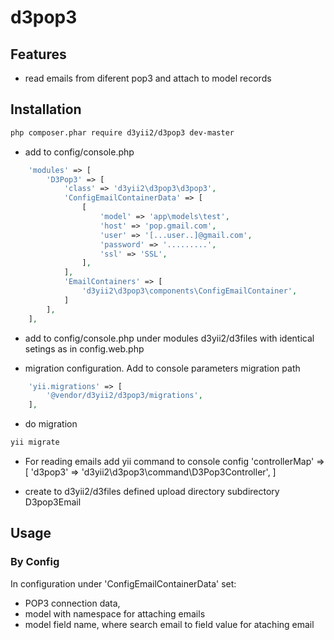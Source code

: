 # d3pop3 


## Features

* read emails from diferent pop3 and attach to model records


## Installation

```bash
php composer.phar require d3yii2/d3pop3 dev-master
```

 * add to config/console.php
```php
    'modules' => [
        'D3Pop3' => [
            'class' => 'd3yii2\d3pop3\d3pop3',
            'ConfigEmailContainerData' => [
                [
                    'model' => 'app\models\test',
                    'host' => 'pop.gmail.com',
                    'user' => '[...user..]@gmail.com',
                    'password' => '.........',
                    'ssl' => 'SSL',
                ],
            ],
            'EmailContainers' => [
                'd3yii2\d3pop3\components\ConfigEmailContainer',
            ]
        ],
    ],
```

* add to config/console.php under modules d3yii2/d3files with identical setings as in config.web.php

* migration configuration. Add to console parameters migration path
```php
    'yii.migrations' => [
        '@vendor/d3yii2/d3pop3/migrations',
    ],
```

* do migration
```bash
yii migrate
```

* For reading emails add yii command to console config 
    'controllerMap' => [
        'd3pop3' => 'd3yii2\d3pop3\command\D3Pop3Controller',
    ]

* create to d3yii2/d3files defined upload directory subdirectory D3pop3Email

## Usage
### By Config
In configuration under 'ConfigEmailContainerData' set:
* POP3 connection data, 
* model with namespace for attaching emails
* model field name, where search email to field value for ataching email

